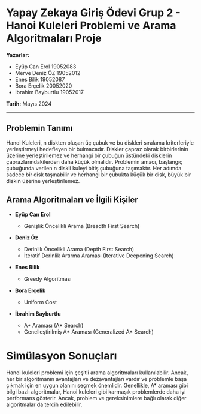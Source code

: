 # Yapay Zekaya Giriş Ödevi Grup 2 - Hanoi Kuleleri Problemi ve Arama Algoritmaları Proje

**Yazarlar:**  
- Eyüp Can Erol 19052083 
- Merve Deniz ÖZ 19052012 
- Enes Bilik 19052087 
- Bora Erçelik 20052020 
- İbrahim Bayburtlu 19052017  

**Tarih:** Mayıs 2024  

---

## Problemin Tanımı

Hanoi Kuleleri, n diskten oluşan üç çubuk ve bu diskleri sıralama kriterleriyle yerleştirmeyi hedefleyen bir bulmacadır. Diskler çapraz olarak birbirlerinin üzerine yerleştirilemez ve herhangi bir çubuğun üstündeki disklerin çaprazlarındakilerden daha küçük olmalıdır. Problemin amacı, başlangıç çubuğunda verilen n diskli kuleyi bitiş çubuğuna taşımaktır. Her adımda sadece bir disk taşınabilir ve herhangi bir çubukta küçük bir disk, büyük bir diskin üzerine yerleştirilemez.

## Arama Algoritmaları ve İlgili Kişiler

- **Eyüp Can Erol**
  - Genişlik Öncelikli Arama (Breadth First Search)

- **Deniz Öz**
  - Derinlik Öncelikli Arama (Depth First Search)
  - İteratif Derinlik Artırma Araması (Iterative Deepening Search)

- **Enes Bilik**
  - Greedy Algoritması

- **Bora Erçelik**
  - Uniform Cost

- **İbrahim Bayburtlu**
  - A* Araması (A* Search)
  - Genelleştirilmiş A* Araması (Generalized A* Search)

# Simülasyon Sonuçları

Hanoi kuleleri problemi için çeşitli arama algoritmaları kullanılabilir. Ancak, her bir algoritmanın avantajları ve dezavantajları vardır ve problemle başa çıkmak için en uygun olanını seçmek önemlidir. Genellikle, A* araması gibi bilgi bazlı algoritmalar, Hanoi kuleleri gibi karmaşık problemlerde daha iyi performans gösterir. Ancak, problem ve gereksinimlere bağlı olarak diğer algoritmalar da tercih edilebilir.
